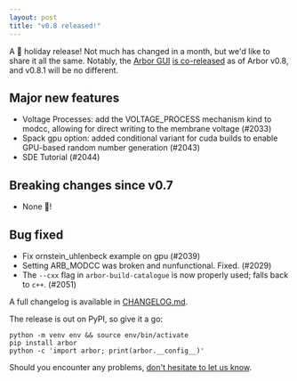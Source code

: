 ```yaml
---
layout: post
title: "v0.8 released!"
---
```


A 🎄 holiday release! Not much has changed in a month, but we'd like to share it all the same. Notably, the [Arbor GUI](https://github.com/arbor-sim/gui/) [is co-released](https://github.com/arbor-sim/gui/releases/tag/v0.8) as of Arbor v0.8, and v0.8.1 will be no different.

## Major new features

- Voltage Processes: add the VOLTAGE_PROCESS mechanism kind to modcc, allowing for direct writing to the membrane voltage (#2033)
- Spack gpu option: added conditional variant for cuda builds to enable GPU-based random number generation (#2043) 
- SDE Tutorial (#2044) 

## Breaking changes since v0.7

- None 💃!

## Bug fixed

- Fix ornstein_uhlenbeck example on gpu (#2039)
- Setting ARB_MODCC was broken and nunfunctional. Fixed. (#2029)
- The `--cxx` flag in `arbor-build-catalogue` is now properly used; falls back to `c++`. (#2051)


A full changelog is available in [CHANGELOG.md](https://github.com/arbor-sim/arbor/blob/master/CHANGELOG.md).

The release is out on PyPI, so give it a go:

```
python -m venv env && source env/bin/activate
pip install arbor
python -c 'import arbor; print(arbor.__config__)'
```

Should you encounter any problems, [don't hesitate to let us know](https://github.com/arbor-sim/arbor/issues/new/choose).
